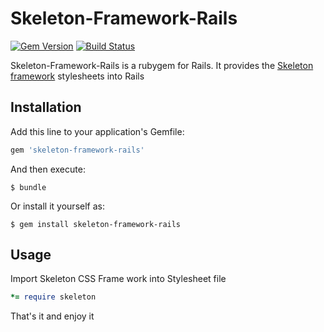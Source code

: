 # Skeleton-Framework-Rails

[![Gem Version](https://badge.fury.io/rb/skeleton-framework-rails.svg)](https://badge.fury.io/rb/skeleton-framework-rails)
[![Build Status](https://travis-ci.org/mymengyu/skeleton-framework-rails.svg?branch=master)](https://travis-ci.org/mymengyu/skeleton-framework-rails)

Skeleton-Framework-Rails is a rubygem for Rails.
It provides the [Skeleton framework](https://github.com/skeleton-framework/skeleton-framework) stylesheets into Rails

## Installation

Add this line to your application's Gemfile:

```ruby
gem 'skeleton-framework-rails'
```

And then execute:

    $ bundle

Or install it yourself as:

    $ gem install skeleton-framework-rails

## Usage

Import Skeleton CSS Frame work into Stylesheet file
```ruby
*= require skeleton
```

That's it and enjoy it
